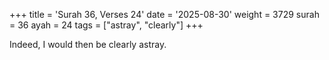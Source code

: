 +++
title = 'Surah 36, Verses 24'
date = '2025-08-30'
weight = 3729
surah = 36
ayah = 24
tags = ["astray", "clearly"]
+++

Indeed, I would then be clearly astray.